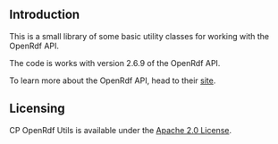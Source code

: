 ## Introduction
This is a small library of some basic utility classes for working with the OpenRdf API.

The code is works with version 2.6.9 of the OpenRdf API.

To learn more about the OpenRdf API, head to their [site](http://openrdf.org).

## Licensing

CP OpenRdf Utils is available under the [Apache 2.0 License](http://www.apache.org/licenses/LICENSE-2.0.html).

